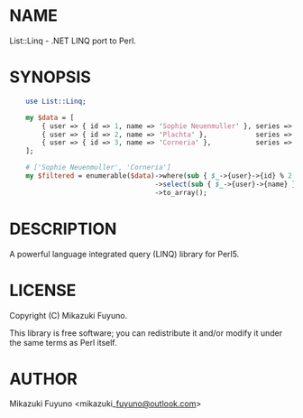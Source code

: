 # NAME

List::Linq - .NET LINQ port to Perl.

# SYNOPSIS

```perl
    use List::Linq;

    my $data = [
        { user => { id => 1, name => 'Sophie Neuenmuller' }, series => [qw/A17 A18 A19/] },
        { user => { id => 2, name => 'Plachta' },            series => [qw/A17 A18 A19/] },
        { user => { id => 3, name => 'Corneria' },           series => [qw/A17 A19/] },
    ];

    # ['Sophie Neuenmuller', 'Corneria']
    my $filtered = enumerable($data)->where(sub { $_->{user}->{id} % 2 == 1 }) # filter by index
                                    ->select(sub { $_->{user}->{name} })       # get user name
                                    ->to_array();                              # get result as array
```

# DESCRIPTION

A powerful language integrated query (LINQ) library for Perl5.

# LICENSE

Copyright (C) Mikazuki Fuyuno.

This library is free software; you can redistribute it and/or modify
it under the same terms as Perl itself.

# AUTHOR

Mikazuki Fuyuno &lt;mikazuki\_fuyuno@outlook.com>
